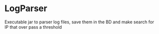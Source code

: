 # LogParser
Executable jar to parser log files, save them in the BD and make search for IP that over pass a threshold
